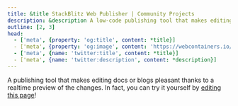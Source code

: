 ```yaml
---
title: &title StackBlitz Web Publisher | Community Projects
description: &description A low-code publishing tool that makes editing docs or blogs pleasant, built with WebContainer API.
outline: [2, 3]
head:
  - ['meta', {property: 'og:title', content: *title}]
  - ['meta', {property: 'og:image', content: 'https://webcontainers.io/img/og/guide-community_inspirations.png'}]
  - ['meta', {name: 'twitter:title', content: *title}]
  - ['meta', {name: 'twitter:description', content: *description}]
---
```

<script setup lang="ts">
import PageHeading from '@theme/components/Helpers/CommunityProjectPageHeading.vue';
import Screenshot from '@theme/components/Helpers/Screenshot.vue';
import VideoLink from '@theme/components/Helpers/VideoLink.vue';
import AttributionLinks from '@theme/components/Helpers/AttributionLinks.vue';
import { people } from '@theme/data';
const { SYLWIA_VARGAS } = people;
</script>

<PageHeading title="StackBlitz Web Publisher" category="lowCode" />

A publishing tool that makes editing docs or blogs pleasant thanks to a realtime preview of the changes. In fact, you can try it yourself by [editing this page](https://stackblitz.com/~/github.com/stackblitz/webcontainer-docs/edit/main/docs/community-projects/web-publisher.md?initialPath=%2Fcommunity-projects%2Fweb-publisher)!

<Screenshot src="/img/community/web_publisher.png" alt="Web Publisher" href="https://stackblitz.com/~/github.com/stackblitz/webcontainer-docs/edit/main/docs/community-projects/web-publisher.md?initialPath=%2Fcommunity-projects%2Fweb-publisher" />

<VideoLink
  imgSrc="/img/community/web_publisher_talk.png"
  title="Web Publisher at Next.js Conf 2022"
  body="Watch this talk from Next.js Conf 2022 by Sylwia Vargas, a Developer Advocate at StackBlitz, about making your docs editing experience easier."
  href="https://youtube.com/watch?v=B4rqK-o1QZw"
/>
<AttributionLinks :attributions="[SYLWIA_VARGAS]" />
